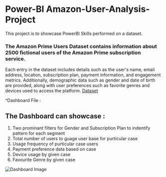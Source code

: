 # Power-BI  Amazon-User-Analysis-Project

This project is to showcase PowerBI Skills performed on a dataset.

### The Amazon Prime Users Dataset contains information about 2500 fictional users of the Amazon Prime subscription service. 
Each entry in the dataset includes details such as the user's name, email address, location, subscription plan, payment information, and engagement metrics. 
Additionally, demographic data such as gender and date of birth are provided, along with user preferences such as favorite genres and devices used to access the platform.
[Dataset](https://www.kaggle.com/datasets/arnavsmayan/amazon-prime-userbase-dataset)

^Dashboard File : 

##  The Dashboard can showcase :
 
1. Two prominant filters for Gender and Subscription Plan to indentify pattern for each segment
2. Total number of users to guage user base for purticular case
3. Usage frequency of purticular case users
4. Payment preference data based on case
6. Device usage by given case
7. Favourite Genre by given case

![Dashboard Image](https://github.com/user-attachments/assets/55d7ff88-b71e-4bb2-bdbd-95356902125c)

